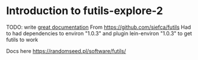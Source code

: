 # Introduction to futils-explore-2

TODO: write [great documentation](http://jacobian.org/writing/what-to-write/)
From
https://github.com/siefca/futils
Had to had dependencies to environ "1.0.3" and plugin lein-environ "1.0.3"
to get futils to work

Docs here
https://randomseed.pl/software/futils/